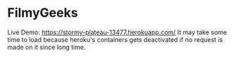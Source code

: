 # FilmyGeeks
Live Demo: https://stormy-plateau-13477.herokuapp.com/
It may take some time to load because heroku's containers gets deactivated if no request is made on it since long time.
